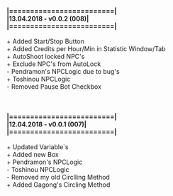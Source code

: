  <b>
|=========================| <br>
|13.04.2018 - v0.0.2 (008)| <br>
|=========================| <br>
</b> <br>
 + Added Start/Stop Button <br>
 + Added Credits per Hour/Min in Statistic Window/Tab <br>
 + AutoShoot locked NPC's <br>
 + Exclude NPC's from AutoLock <br>
 - Pendramon's NPCLogic due to bug's <br>
 + Toshinou NPCLogic <br>
 - Removed Pause Bot Checkbox <br>
  <br>
  <br>
   <br>
    <b>
|=========================| <br>
|12.04.2018 - v0.0.1 (007)| <br>
|=========================| <br>
</b> <br>
 + Updated Variable`s <br>
 + Added new Box <br>
 + Pendramon's NPCLogic <br>
 - Toshinou NPCLogic <br>
 - Removed my old Circlling Method <br>
 + Added Gagong's Circling Method <br>
 </b>

